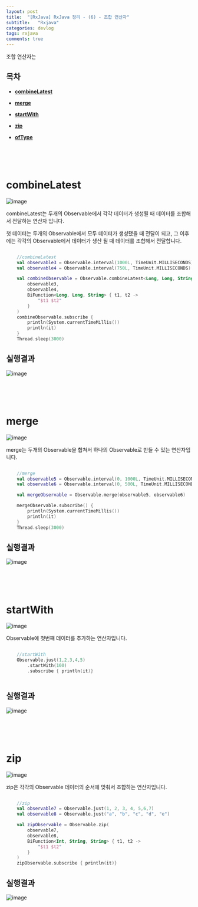 ```yaml
---
layout: post
title:  "[RxJava] RxJava 정리 - (6) - 조합 연산자"
subtitle:   "Rxjava"
categories: devlog
tags: rxjava
comments: true
---
```


조합 연산자는 

## 목차

* [**combineLatest**](#combinelatest)

*  [**merge**](#merge)

* [**startWith**](#startwith)

* [**zip**](#zip)

* [**ofType**](#oftype)

<br/><br/><br/>

# combineLatest

![image](https://user-images.githubusercontent.com/43161981/84876241-f98a7980-b0c1-11ea-80b4-a60feb43b812.png)


combineLatest는 두개의 Observable에서 각각 데이터가 생성될 때 데이터를 조합해서 전달하는 연산자 입니다.

첫 데이터는 두개의 Observable에서 모두 데이터가 생성됐을 때 전달이 되고, 그 이후에는 각각의 Observable에서 데이터가 생산 될 때 데이터를 조합해서 전달합니다.


```kotlin

    //combineLatest
    val observable3 = Observable.interval(1000L, TimeUnit.MILLISECONDS)
    val observable4 = Observable.interval(750L, TimeUnit.MILLISECONDS)

    val combineObservable = Observable.combineLatest<Long, Long, String> (
        observable3,
        observable4,
        BiFunction<Long, Long, String> { t1, t2 ->
            "$t1 $t2"
        }
    )
    combineObservable.subscribe {
        println(System.currentTimeMillis())
        println(it)
    }
    Thread.sleep(3000)

```


## 실행결과

![image](https://user-images.githubusercontent.com/43161981/84876799-9b11cb00-b0c2-11ea-8d7e-b2a03b124b8b.png)

<br/><br/><br/>

# merge

![image](https://user-images.githubusercontent.com/43161981/84876261-fe4f2d80-b0c1-11ea-94d0-9d385a960749.png)


merge는 두개의 Observable을 합쳐서 하나의 Observable로 만들 수 있는 연산자입니다.



```kotlin

    //merge
    val observable5 = Observable.interval(0, 1000L, TimeUnit.MILLISECONDS).map {"Observable 1 -> $it"}
    val observable6 = Observable.interval(0, 500L, TimeUnit.MILLISECONDS).map {"Observable 2 -> $it"}

    val mergeObservable = Observable.merge(observable5, observable6)

    mergeObservable.subscribe() {
        println(System.currentTimeMillis())
        println(it)
    }
    Thread.sleep(3000)

```

## 실행결과

![image](https://user-images.githubusercontent.com/43161981/84877134-09568d80-b0c3-11ea-914e-8fec1e037bb5.png)


<br/><br/><br/>

# startWith

![image](https://user-images.githubusercontent.com/43161981/84876290-05763b80-b0c2-11ea-8754-3396621803d5.png)

Observable에 첫번째 데이터를 추가하는 연산자입니다.


```kotlin

    //startWith
    Observable.just(1,2,3,4,5)
        .startWith(100)
        .subscribe { println(it)}



```


## 실행결과

![image](https://user-images.githubusercontent.com/43161981/84877532-97cb0f00-b0c3-11ea-8b52-63670efe2217.png)


<br/><br/><br/>

# zip

![image](https://user-images.githubusercontent.com/43161981/84876316-0ad38600-b0c2-11ea-9593-26809f833914.png)

zip은 각각의 Observable 데이터의 순서에 맞춰서 조합하는 연산자입니다.


```kotlin

    //zip
    val observable7 = Observable.just(1, 2, 3, 4, 5,6,7)
    val observable8 = Observable.just("a", "b", "c", "d", "e")

    val zipObservable = Observable.zip(
        observable7,
        observable8,
        BiFunction<Int, String, String> { t1, t2 ->
            "$t1 $t2"
        }
    )
    zipObservable.subscribe { println(it)}

```

## 실행결과

![image](https://user-images.githubusercontent.com/43161981/84878978-926ec400-b0c5-11ea-8182-597c303b0a8d.png)
